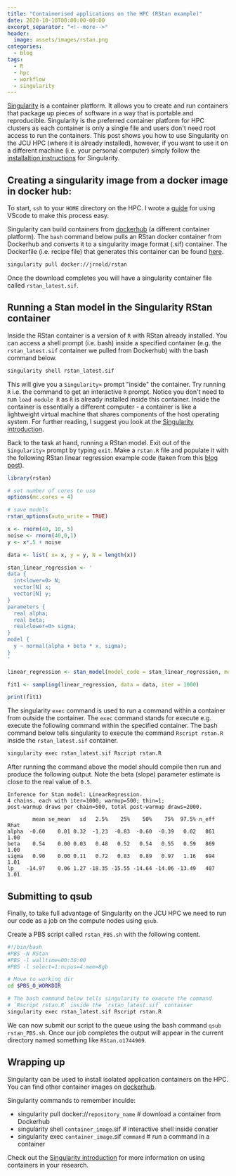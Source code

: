```yaml
---
title: "Containerised applications on the HPC (RStan example)"
date: 2020-10-10T00:00:00-00:00
excerpt_separator: "<!--more-->"
header:
  image: assets/images/rstan.png
categories:
  - blog
tags:
  - R
  - hpc
  - workflow
  - singularity
---
```


[Singularity](https://sylabs.io/docs/) is a container platform. It allows you to create and run containers that package up pieces of software in a way that is portable and reproducible. Singularity is the preferred container platform for HPC clusters as each container is only a single file and users don't need root access to run the containers.<!--more--> This post shows you how to use Singularity on the JCU HPC (where it is already installed), however, if you want to use it on a different machine (i.e. your personal computer) simply follow the [installaltion instructions](https://sylabs.io/guides/3.6/user-guide/quick_start.html#quick-installation-steps) for Singularity.

## Creating a singularity image from a docker image in docker hub:

To start, `ssh` to your `HOME` directory on the HPC. I wrote a [guide](https://blog.wytamma.com/blog/hcp-vscode/) for using VScode to make this process easy.

Singularity can build containers from [dockerhub](https://hub.docker.com/) (a different container platform). The `bash` command below pulls an RStan docker container from Dockerhub and converts it to a singularity image format (.sif) container. The Dockerfile (i.e. recipe file) that generates this container can be found [here](https://hub.docker.com/r/jrnold/rstan/dockerfile).

```bash
singularity pull docker://jrnold/rstan
```

Once the download completes you will have a singularity container file called  `rstan_latest.sif`.

## Running a Stan model in the Singularity RStan container

Inside the RStan container is a version of `R` with RStan already installed. You can access a shell prompt (i.e. bash) inside a specified container (e.g. the `rstan_latest.sif` container we pulled from Dockerhub) with the bash command below.

```bash
singularity shell rstan_latest.sif
```

This will give you a `Singularity>` prompt "inside" the container. Try running `R` i.e. the command to get an interactive `R` prompt. Notice you don't need to run `load module R` as `R` is already installed inside this container. Inside the container is essentially a different computer - a container is like a lightweight virtual machine that shares components of the host operating system. For further reading, I suggest you look at the [Singularity introduction](https://sylabs.io/guides/3.6/user-guide/introduction.html).

Back to the task at hand, running a RStan model. Exit out of the `Singularity>` prompt by typing `exit`. Make a `rstan.R` file and populate it with the following RStan linear regression example code (taken from this [blog post](https://michaeldewittjr.com/resources/stan_linear_regression.html)). 

```R
library(rstan)

# set number of cores to use
options(mc.cores = 4)

# save models
rstan_options(auto_write = TRUE)

x <- rnorm(40, 10, 5)
noise <- rnorm(40,0,1)
y <- x*.5 + noise

data <- list( x= x, y = y, N = length(x))

stan_linear_regression <- '
data {
  int<lower=0> N;
  vector[N] x;
  vector[N] y;
}
parameters {
  real alpha;
  real beta;
  real<lower=0> sigma;
}
model {
  y ~ normal(alpha + beta * x, sigma);
}
'

linear_regression <- stan_model(model_code = stan_linear_regression, model_name = "LinearRegression")

fit1 <- sampling(linear_regression, data = data, iter = 1000)

print(fit1)
```

The singularity `exec` command is used to run a command within a container from outside the container. The `exec` command stands for execute e.g. execute the following command within the specified container. The bash command below tells singularity to execute the command `Rscript rstan.R` inside the `rstan_latest.sif` container.

```bash
singularity exec rstan_latest.sif Rscript rstan.R
```

After running the command above the model should compile then run and produce the following output. Note the beta (slope) parameter estimate is close to the real value of `0.5`.

```
Inference for Stan model: LinearRegression.
4 chains, each with iter=1000; warmup=500; thin=1; 
post-warmup draws per chain=500, total post-warmup draws=2000.

        mean se_mean   sd   2.5%    25%    50%    75%  97.5% n_eff Rhat
alpha  -0.60    0.01 0.32  -1.23  -0.83  -0.60  -0.39   0.02   861 1.00
beta    0.54    0.00 0.03   0.48   0.52   0.54   0.55   0.59   869 1.00
sigma   0.90    0.00 0.11   0.72   0.83   0.89   0.97   1.16   694 1.01
lp__  -14.97    0.06 1.27 -18.35 -15.55 -14.64 -14.06 -13.49   407 1.01
```

## Submitting to qsub

Finally, to take full advantage of Singularity on the JCU HPC we need to run our code as a job on the compute nodes using `qsub`. 

Create a PBS script called `rstan_PBS.sh` with the following content.

```bash
#!/bin/bash
#PBS -N RStan
#PBS -l walltime=00:30:00
#PBS -l select=1:ncpus=4:mem=8gb

# Move to working dir
cd $PBS_O_WORKDIR

# The bash command below tells singularity to execute the command
# `Rscript rstan.R` inside the `rstan_latest.sif` container
singularity exec rstan_latest.sif Rscript rstan.R
```

We can now submit our script to the queue using the bash command `qsub rstan_PBS.sh`. Once our job completes the output will appear in the current directory named something like `RStan.o1744909`. 

## Wrapping up

Singularity can be used to install isolated application containers on the HPC. You can find other container images on [dockerhub](https://hub.docker.com/). 

Singularity commands to remember inculde:

- singularity pull docker://`repository_name`  # download a container from Dockerhub
- singularity shell `container_image`.sif  # interactive shell inside conatier
- singularity exec `container_image`.sif `command`  # run a command in a container 

Check out the [Singularity introduction](https://sylabs.io/guides/3.6/user-guide/introduction.html) for more information on using containers in your research. 